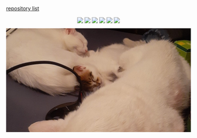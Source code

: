 [repository list](REPOS.md)
<p align="center">

<a href="https://github.com/YoraiLevi/Intro-to-Deep-Learning-Final-Project-CS236781">
<img align="center" src="https://github-readme-stats-one-theta-17.vercel.app/api/pin/?username=YoraiLevi&repo=Intro-to-Deep-Learning-Final-Project-CS236781&theme=github_dark&max_lines=2" /></a>
<a href="https://github.com/YoraiLevi/assistant">
<img align="center" src="https://github-readme-stats-one-theta-17.vercel.app/api/pin/?username=YoraiLevi&repo=assistant&theme=github_dark&max_lines=2" /></a>
<a href="https://github.com/YoraiLevi/advanced_broadcasting">
<img align="center" src="https://github-readme-stats-one-theta-17.vercel.app/api/pin/?username=YoraiLevi&repo=advanced_broadcasting&theme=github_dark&max_lines=2" /></a>
<a href="https://github.com/YoraiLevi/ansible_collections">
<img align="center" src="https://github-readme-stats-one-theta-17.vercel.app/api/pin/?username=YoraiLevi&repo=ansible_collections&theme=github_dark&max_lines=2" /></a>
<a href="https://github.com/YoraiLevi/MyFuckingWikiOfEverything">
<img align="center" src="https://github-readme-stats-one-theta-17.vercel.app/api/pin/?username=YoraiLevi&repo=MyFuckingWikiOfEverything&theme=github_dark&max_lines=2" /></a>
<a href="https://github.com/YoraiLevi/ansible_playbooks">
<img align="center" src="https://github-readme-stats-one-theta-17.vercel.app/api/pin/?username=YoraiLevi&repo=ansible_playbooks&theme=github_dark&max_lines=2" /></a>

![](resources/README/header_image.jpg)
</p>
